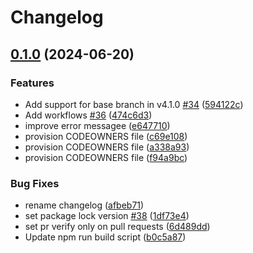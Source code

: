 # Changelog

## [0.1.0](https://github.com/prefapp/action-deployment-dispatch/compare/0.0.1...v0.1.0) (2024-06-20)


### Features

* Add support for base branch in v4.1.0 [#34](https://github.com/prefapp/action-deployment-dispatch/issues/34) ([594122c](https://github.com/prefapp/action-deployment-dispatch/commit/594122cb80c1e6e6070f435a908bc0fb04485cdb))
* Add workflows [#36](https://github.com/prefapp/action-deployment-dispatch/issues/36) ([474c6d3](https://github.com/prefapp/action-deployment-dispatch/commit/474c6d3e54b6ada01f23ddf8607cd38d936d02ce))
* improve error messagee ([e647710](https://github.com/prefapp/action-deployment-dispatch/commit/e64771054ed00e725100c9c5f7e2730068a34687))
* provision CODEOWNERS file ([c69e108](https://github.com/prefapp/action-deployment-dispatch/commit/c69e108e065b9753ee4b045936a9a9a32c6385d7))
* provision CODEOWNERS file ([a338a93](https://github.com/prefapp/action-deployment-dispatch/commit/a338a932b00843144d436d264ef25037c125467f))
* provision CODEOWNERS file ([f94a9bc](https://github.com/prefapp/action-deployment-dispatch/commit/f94a9bc96fe9243c026812795654d03a8942d7f2))


### Bug Fixes

* rename changelog ([afbeb71](https://github.com/prefapp/action-deployment-dispatch/commit/afbeb71a2bc5168998c74ccc160831b55e99102b))
* set package lock version [#38](https://github.com/prefapp/action-deployment-dispatch/issues/38) ([1df73e4](https://github.com/prefapp/action-deployment-dispatch/commit/1df73e472c8a75c7160495f188e05c5fb3939f0a))
* set pr verify only on pull requests ([6d489dd](https://github.com/prefapp/action-deployment-dispatch/commit/6d489dd0be7a5b9ef22c8bcd39598ad3beefb1ee))
* Update npm run build script ([b0c5a87](https://github.com/prefapp/action-deployment-dispatch/commit/b0c5a872c8a049255f1e97339b46d4e11b0898a3))
